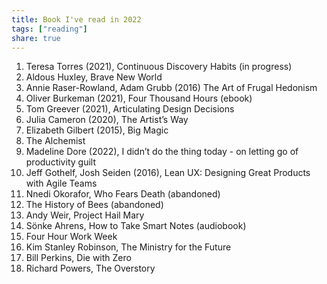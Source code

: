 ```yaml
---
title: Book I've read in 2022
tags: ["reading"]
share: true
---
```


1. Teresa Torres (2021), Continuous Discovery Habits (in progress)
2. Aldous Huxley, Brave New World
3. Annie Raser-Rowland, Adam Grubb (2016) The Art of Frugal Hedonism
4. Oliver Burkeman (2021), Four Thousand Hours (ebook)
5. Tom Greever (2021), Articulating Design Decisions
6. Julia Cameron (2020), The Artist’s Way
7. Elizabeth Gilbert (2015), Big Magic
8. The Alchemist
9. Madeline Dore (2022), I didn’t do the thing today - on letting go of productivity guilt
10. Jeff Gothelf, Josh Seiden (2016), Lean UX: Designing Great Products with Agile Teams
11. Nnedi Okorafor, Who Fears Death (abandoned)
12. The History of Bees (abandoned)
13. Andy Weir, Project Hail Mary
14. Sönke Ahrens, How to Take Smart Notes (audiobook)
15. Four Hour Work Week
16. Kim Stanley Robinson, The Ministry for the Future
17. Bill Perkins, Die with Zero
18. Richard Powers, The Overstory